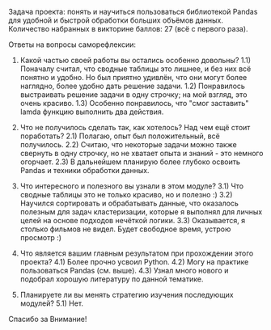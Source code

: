 Задача проекта: понять и научиться пользоваться библиотекой Pandas для удобной и быстрой обработки больших объёмов данных.
Количество набранных в викторине баллов: 27 (всё с первого раза).

Ответы на вопросы саморефлексии:
  1) Какой частью своей работы вы остались особенно довольны?
    1.1) Поначалу считал, что сводные таблицы это лишнее, и без них всё понятно и удобно. Но был приятно удивлён, что они могут более наглядно, более удобно дать решение задачи.
    1.2) Понравилось выстраивать решение задачи в одну строчку; на мой взгляд, это очень красиво.
    1.3) Особенно понравилось, что "смог заставить" lamda функцию выполнить два действия.

  2) Что не получилось сделать так, как хотелось? Над чем ещё стоит поработать?
    2.1) Полагаю, опыт был положительный, всё получилось.
    2.2) Считаю, что некоторые задачи можно также свернуть в одну строчку, но не хватает опыта и знаний - это немного огорчает.
    2.3) В дальнейшем планирую более глубоко освоить Pandas и техники обработки данных.

  3) Что интересного и полезного вы узнали в этом модуле?
    3.1) Что сводные таблицы это не только красиво, но и полезно :)
    3.2) Научился сортировать и обрабатывать данные, что оказалось полезным для задач кластеризации, которые я выполнял для личных целей на основе подходов нечёткой логики.
    3.3) Оказывается, я столько фильмов не видел. Будет свободное время, устрою просмотр :)

  4) Что является вашим главным результатом при прохождении этого проекта?
    4.1) Более прочно усвоил Python.
    4.2) Могу на практике пользоваться Pandas (см. выше).
    4.3) Узнал много нового и подобрал хорошую литературу по данной тематике.

  5) Планируете ли вы менять стратегию изучения последующих модулей?
    5.1) Нет.

Спасибо за Внимание!
